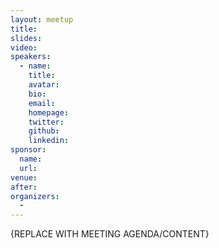 ```yaml
---
layout: meetup
title:
slides:
video:
speakers:
  - name:
    title:
    avatar:
    bio:
    email:
    homepage:
    twitter:
    github:
    linkedin:
sponsor:
  name:
  url:
venue:
after:
organizers:
  -
---
```


{REPLACE WITH MEETING AGENDA/CONTENT}
